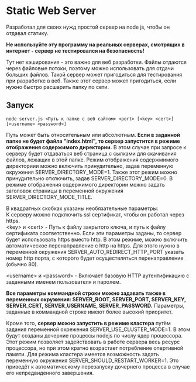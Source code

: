 # Static Web Server
Разработал для своих нужд простой сервер на node js, чтобы он отдавал статику.

**Не используйте эту программу на реальных серверах, смотрящих в интернет - сервер не тестировался на безопасность!**

Тут нет кэширования - это важно для веб разработки.
Файлы отдаются через файловые потоки, поэтому можно использовать для отдачи больших файлов.
Такой сервер может пригодиться для тестирования при разработке в веб. Также этот сервер может пригодиться, если нужно быстро расшарить папку по сети.

## Запуск

```
node server.js <Путь к папке с веб сайтом> <port> [<key> <cert>] [<username> <password>]
```
Путь может быть относительным или абсолютным. **Если в заданной папке не будет файла "index.html", то сервер запустится в режиме отображения содержимого директории.** В этом случае при запросе к серверу будет отдаваться веб страница с сылками для скачивания файлов, лежащих в этой папке. Режим отображения содержмимого директориии можно включить принудительно, задав переменную окружения SERVER_DIRECTORY_MODE=1. Также этот режим можно принудительно отключить, задав SERVER_DIRECTORY_MODE=0. В режиме отображения содержимого директории можно задать заголовок страницы в переменной окружения SERVER_DIRECTORY_MODE_TITLE.

В квадратных скобках указаны необязательные параметры:  
К серверу можно подключить ssl сертификат, чтобы он работал через https.  
\<key\> и \<cert\> - Путь к файлу закрытого ключа, и путь к файлу сертификата соответственно. Если эти параметры заданы, то сервер будет использовать https вместо http. В этом режиме, можно включить автоматическое перенаправление с http на https. Для этого нужно в переменной окружения SERVER_AUTO_REDIRECT_HTTP_PORT указать номер http порта, с которого будет осуществляться перенаправление (обычно 80).

\<username\> и \<password\> - Включает базовую HTTP аутентификацию с заданными именем пользователя и паролем.

**Все параметры коммандной строки можно задавать также в переменных окружения: SERVER_ROOT, SERVER_PORT, SERVER_KEY, SERVER_CERT, SERVER_USERNAME, SERVER_PASSWORD.** Параметры, заданные в коммандной строке имеют более высокий приоритет.

Кроме того, **сервер можно запустить в режиме кластера** путём задания переменной окрежения SERVER_USE_CLUSTER_MODE=1. В этом будут созданы дочерние процессы nodejs по числу ядер процессора. Этот режим позволяет задействовать в работе сервера весь ресурс процессора, но при этом кратно возрастает потребление опертивной памяти. Для режима кластера имеется возможность задать переменную окружения SERVER_SHOULD_RESTART_WORKER=1. Это приведёт к автоматическому перезапуску дочернего процесса в случае его непредвиденного завершения.